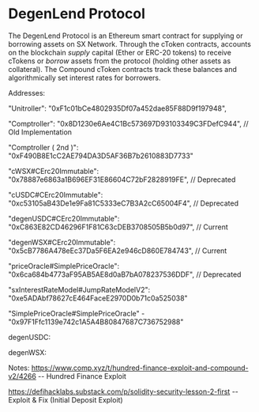 DegenLend Protocol
=================

The DegenLend Protocol is an Ethereum smart contract for supplying or borrowing assets on SX Network. Through the cToken contracts, accounts on the blockchain *supply* capital (Ether or ERC-20 tokens) to receive cTokens or *borrow* assets from the protocol (holding other assets as collateral). The Compound cToken contracts track these balances and algorithmically set interest rates for borrowers.

Addresses:

  "Unitroller": "0xF1c01bCe4802935Df07a452dae85F88D9f197948",

  "Comptroller": "0x8D1230e6Ae4C1Bc573697D93103349C3FDefC944", // Old Implementation

  "Comptroller ( 2nd )": "0xF490B8E1cC2AE794DA3D5AF36B7b2610883D7733"

  "cWSX#CErc20Immutable": "0x78887e6863a1B696EF31E86604C72bF2828919FE",  // Deprecated

  "cUSDC#CErc20Immutable": "0xc53105aB43De1e9Fa81C5333eC7B3A2cC65004F4", // Deprecated

  "degenUSDC#CErc20Immutable": "0xC863E82CD46296F1F81C63cDEB3708505B5b0d97", // Current

  "degenWSX#CErc20Immutable": "0x5cB7786A478eEc37Da5F6EA2e946cD860E784743", // Current

  "priceOracle#SimplePriceOracle": "0x6ca684b4773aF95AB5AE8d0aB7bA078237536DDF", // Deprecated

  "sxInterestRateModel#JumpRateModelV2": "0xe5ADAbf78627cE464FaceE2970D0b71c0a525038"

  "SimplePriceOracle#SimplePriceOracle" - "0x97F1Ffc1139e742c1A5A4B80847687C736752988"

  degenUSDC: 
  
   degenWSX: 


   Notes:
   https://www.comp.xyz/t/hundred-finance-exploit-and-compound-v2/4266 -- Hundred Finance Exploit

   https://defihacklabs.substack.com/p/solidity-security-lesson-2-first -- Exploit & Fix (Initial Deposit Exploit)